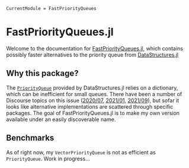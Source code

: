 ```@meta
CurrentModule = FastPriorityQueues
```

# FastPriorityQueues.jl

Welcome to the documentation for [FastPriorityQueues.jl](https://github.com/gdalle/FastPriorityQueues.jl), which contains possibly faster alternatives to the priority queue from [DataStructures.jl](https://github.com/JuliaCollections/DataStructures.jl)

## Why this package?

The [`PriorityQueue`](https://juliacollections.github.io/DataStructures.jl/latest/priority-queue/) provided by DataStructures.jl relies on a dictionary, which can be inefficient for small queues.
There have been a number of Discourse topics on this issue ([2020/07](https://discourse.julialang.org/t/priority-queue-choice/42783), [2021/01](https://discourse.julialang.org/t/faster-updates-in-a-priority-queue/53346), [2021/09](https://discourse.julialang.org/t/fastest-data-structure-for-a-priority-queue/68472/16)), but sofar it looks like alternative implementations are scattered through specific packages.
The goal of FastPriorityQueues.jl is to make my own version available under an easily discoverable name.

## Benchmarks

As of right now, my `VectorPriorityQueue` is not as efficient as `PriorityQueue`. Work in progress...
